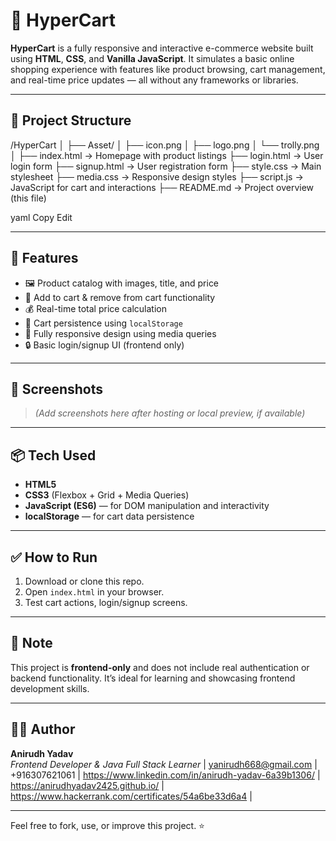 # 🛒 HyperCart

**HyperCart** is a fully responsive and interactive e-commerce website built using **HTML**, **CSS**, and **Vanilla JavaScript**. It simulates a basic online shopping experience with features like product browsing, cart management, and real-time price updates — all without any frameworks or libraries.

---

## 📁 Project Structure

/HyperCart
│
├── Asset/
│ ├── icon.png
│ ├── logo.png
│ └── trolly.png
│
├── index.html → Homepage with product listings
├── login.html → User login form
├── signup.html → User registration form
├── style.css → Main stylesheet
├── media.css → Responsive design styles
├── script.js → JavaScript for cart and interactions
├── README.md → Project overview (this file)

yaml
Copy
Edit

---

## 🚀 Features

- 🖼️ Product catalog with images, title, and price  
- 🛒 Add to cart & remove from cart functionality  
- 💰 Real-time total price calculation  
- 💾 Cart persistence using `localStorage`  
- 📱 Fully responsive design using media queries  
- 🔒 Basic login/signup UI (frontend only)

---

## 📸 Screenshots

> *(Add screenshots here after hosting or local preview, if available)*

---

## 📦 Tech Used

- **HTML5**
- **CSS3** (Flexbox + Grid + Media Queries)
- **JavaScript (ES6)** — for DOM manipulation and interactivity
- **localStorage** — for cart data persistence

---

## ✅ How to Run

1. Download or clone this repo.
2. Open `index.html` in your browser.
3. Test cart actions, login/signup screens.

---

## 📌 Note

This project is **frontend-only** and does not include real authentication or backend functionality. It’s ideal for learning and showcasing frontend development skills.

---

## 🧑‍💻 Author

**Anirudh Yadav**  
*Frontend Developer & Java Full Stack Learner* |
yanirudh668@gmail.com |
+916307621061 |
https://www.linkedin.com/in/anirudh-yadav-6a39b1306/ |
https://anirudhyadav2425.github.io/ |
https://www.hackerrank.com/certificates/54a6be33d6a4 |

---

Feel free to fork, use, or improve this project. ⭐
